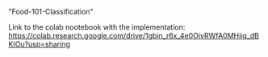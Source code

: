 "Food-101-Classification"

Link to the colab nootebook with the implementation: https://colab.research.google.com/drive/1gbin_r6x_4e0OjvRWfA0MHijq_dBKIOu?usp=sharing

